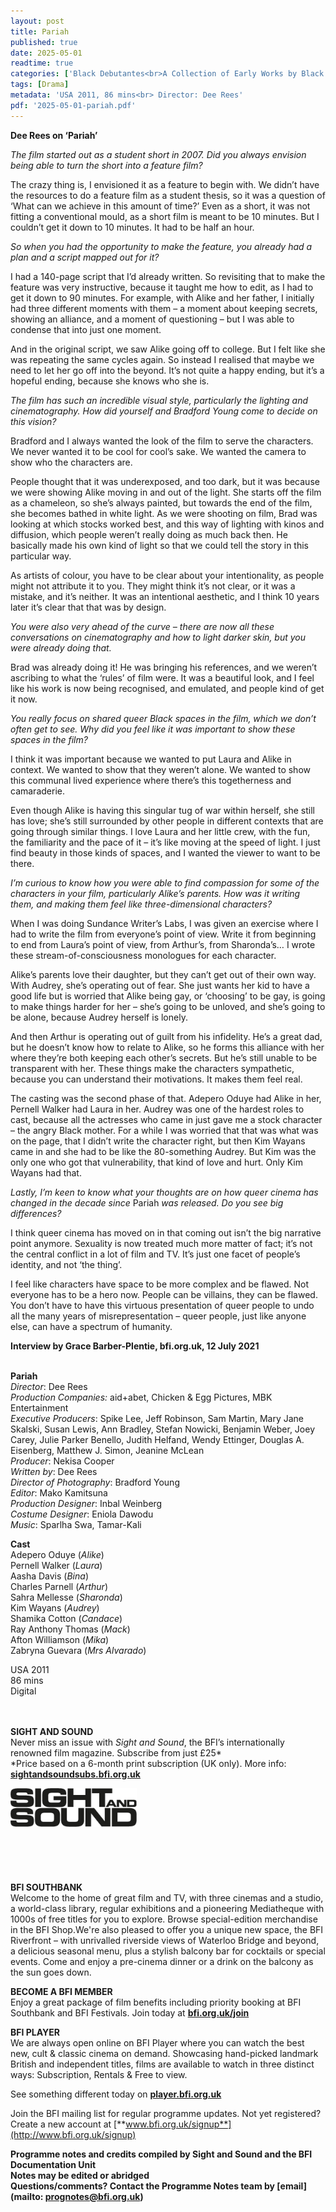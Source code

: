 ```yaml
---
layout: post
title: Pariah
published: true
date: 2025-05-01
readtime: true
categories: ['Black Debutantes<br>A Collection of Early Works by Black Women Directors']
tags: [Drama]
metadata: 'USA 2011, 86 mins<br> Director: Dee Rees'
pdf: '2025-05-01-pariah.pdf'
---
```


**Dee Rees on ‘Pariah’**

_The film started out as a student short in 2007. Did you always envision being able to turn the short into a feature film?_

The crazy thing is, I envisioned it as a feature to begin with. We didn’t have the resources to do a feature film as a student thesis, so it was a question of ‘What can we achieve in this amount of time?’ Even as a short, it was not fitting a conventional mould, as a short film is meant to be 10 minutes. But I couldn’t get it down to 10 minutes. It had to be half an hour.

_So when you had the opportunity to make the feature, you already had a plan and a script mapped out for it?_

I had a 140-page script that I’d already written. So revisiting that to make the feature was very instructive, because it taught me how to edit, as I had to get it down to 90 minutes. For example, with Alike and her father, I initially had three different moments with them – a moment about keeping secrets, showing an alliance, and a moment of questioning – but I was able to condense that into just one moment.

And in the original script, we saw Alike going off to college. But I felt like she was repeating the same cycles again. So instead I realised that maybe we need to let her go off into the beyond. It’s not quite a happy ending, but it’s a hopeful ending, because she knows who she is.

_The film has such an incredible visual style, particularly the lighting and cinematography. How did yourself and Bradford Young come to decide on this vision?_

Bradford and I always wanted the look of the film to serve the characters. We never wanted it to be cool for cool’s sake. We wanted the camera to show who the characters are.

People thought that it was underexposed, and too dark, but it was because we were showing Alike moving in and out of the light. She starts off the film as a chameleon, so she’s always painted, but towards the end of the film, she becomes bathed in white light. As we were shooting on film, Brad was looking at which stocks worked best, and this way of lighting with kinos and diffusion, which people weren’t really doing as much back then. He basically made his own kind of light so that we could tell the story in this particular way.

As artists of colour, you have to be clear about your intentionality, as people might not attribute it to you. They might think it’s not clear, or it was a mistake, and it’s neither. It was an intentional aesthetic, and I think 10 years later it’s clear that that was by design.

_You were also very ahead of the curve – there are now all these conversations on cinematography and how to light darker skin, but you were already doing that._

Brad was already doing it! He was bringing his references, and we weren’t ascribing to what the ‘rules’ of film were. It was a beautiful look, and I feel like his work is now being recognised, and emulated, and people kind of get it now.

_You really focus on shared queer Black spaces in the film, which we don’t often get to see. Why did you feel like it was important to show these spaces in the film?_

I think it was important because we wanted to put Laura and Alike in context. We wanted to show that they weren’t alone. We wanted to show this communal lived experience where there’s this togetherness and camaraderie.

Even though Alike is having this singular tug of war within herself, she still has love; she’s still surrounded by other people in different contexts that are going through similar things. I love Laura and her little crew, with the fun, the familiarity and the pace of it – it’s like moving at the speed of light. I just find beauty in those kinds of spaces, and I wanted the viewer to want to be there.

_I’m curious to know how you were able to find compassion for some of the characters in your film, particularly Alike’s parents. How was it writing them, and making them feel like three-dimensional characters?_

When I was doing Sundance Writer’s Labs, I was given an exercise where I had to write the film from everyone’s point of view. Write it from beginning to end from Laura’s point of view, from Arthur’s, from Sharonda’s… I wrote these stream-of-consciousness monologues for each character.

Alike’s parents love their daughter, but they can’t get out of their own way. With Audrey, she’s operating out of fear. She just wants her kid to have a good life but is worried that Alike being gay, or ‘choosing’ to be gay, is going to make things harder for her – she’s going to be unloved, and she’s going to be alone, because Audrey herself is lonely.

And then Arthur is operating out of guilt from his infidelity. He’s a great dad, but he doesn’t know how to relate to Alike, so he forms this alliance with her where they’re both keeping each other’s secrets. But he’s still unable to be transparent with her. These things make the characters sympathetic, because you can understand their motivations. It makes them feel real.

The casting was the second phase of that. Adepero Oduye had Alike in her, Pernell Walker had Laura in her. Audrey was one of the hardest roles to cast, because all the actresses who came in just gave me a stock character – the angry Black mother. For a while I was worried that that was what was on the page, that I didn’t write the character right, but then Kim Wayans came in and she had to be like the 80-something Audrey. But Kim was the only one who got that vulnerability, that kind of love and hurt. Only Kim Wayans had that.

_Lastly, I’m keen to know what your thoughts are on how queer cinema has changed in the decade since_ Pariah _was released. Do you see big differences?_

I think queer cinema has moved on in that coming out isn’t the big narrative point anymore. Sexuality is now treated much more matter of fact; it’s not the central conflict in a lot of film and TV. It’s just one facet of people’s identity, and not ‘the thing’.

I feel like characters have space to be more complex and be flawed. Not everyone has to be a hero now. People can be villains, they can be flawed. You don’t have to have this virtuous presentation of queer people to undo all the many years of misrepresentation – queer people, just like anyone else, can have a spectrum of humanity.

**Interview by Grace Barber-Plentie, bfi.org.uk, 12 July 2021**
<br><br>

**Pariah**<br>
_Director_: Dee Rees<br>
_Production Companies:_ aid+abet,  Chicken & Egg Pictures, MBK Entertainment<br>
_Executive Producers_: Spike Lee, Jeff Robinson, Sam Martin, Mary Jane Skalski, Susan Lewis,  Ann Bradley, Stefan Nowicki, Benjamin Weber,  Joey Carey, Julie Parker Benello, Judith Helfand, Wendy Ettinger, Douglas A. Eisenberg, Matthew J. Simon, Jeanine McLean<br>
_Producer_: Nekisa Cooper<br>
_Written by_: Dee Rees<br>
_Director of Photography_: Bradford Young<br>
_Editor_: Mako Kamitsuna<br>
_Production Designer_: Inbal Weinberg<br>
_Costume Designer_: Eniola Dawodu<br>
_Music_: Sparlha Swa, Tamar-Kali

**Cast**<br>
Adepero Oduye (_Alike_)<br>
Pernell Walker (_Laura_)<br>
Aasha Davis (_Bina_)<br>
Charles Parnell (_Arthur_)<br>
Sahra Mellesse (_Sharonda_)<br>
Kim Wayans (_Audrey_)<br>
Shamika Cotton (_Candace_)<br>
Ray Anthony Thomas (_Mack_)<br>
Afton Williamson (_Mika_)<br>
Zabryna Guevara (_Mrs Alvarado_)

USA 2011<br>
86 mins<br>
Digital<br>
<br><br>

**SIGHT AND SOUND**<br>
Never miss an issue with _Sight and Sound_, the BFI’s internationally renowned film magazine. Subscribe from just £25*<br>
*Price based on a 6-month print subscription (UK only). More info: [**sightandsoundsubs.bfi.org.uk**](https://sightandsoundsubs.bfi.org.uk/subscribe)

<img style="float: left;" src="/img/sight-and-sound.jpg" width="40%" height="40%"><br><br><br><br><br><br><br><br>

**BFI SOUTHBANK**  
Welcome to the home of great film and TV, with three cinemas and a studio, a world-class library, regular exhibitions and a pioneering Mediatheque with 1000s of free titles for you to explore. Browse special-edition merchandise in the BFI Shop.We&#39;re also pleased to offer you a unique new space, the BFI Riverfront – with unrivalled riverside views of Waterloo Bridge and beyond, a delicious seasonal menu, plus a stylish balcony bar for cocktails or special events. Come and enjoy a pre-cinema dinner or a drink on the balcony as the sun goes down.  

**BECOME A BFI MEMBER**  
Enjoy a great package of film benefits including priority booking at BFI Southbank and BFI Festivals. Join today at [**bfi.org.uk/join**](http://www.bfi.org.uk/join)  

**BFI PLAYER**  
 We are always open online on BFI Player where you can watch the best new, cult &amp; classic cinema on demand. Showcasing hand-picked landmark British and independent titles, films are available to watch in three distinct ways: Subscription, Rentals &amp; Free to view.  

See something different today on [**player.bfi.org.uk**](https://player.bfi.org.uk)  

Join the BFI mailing list for regular programme updates. Not yet registered? Create a new account at [**www.bfi.org.uk/signup**](http://www.bfi.org.uk/signup)

**Programme notes and credits compiled by Sight and Sound and the BFI Documentation Unit  
Notes may be edited or abridged  
Questions/comments? Contact the Programme Notes team by [email](mailto: prognotes@bfi.org.uk)**

<!--stackedit_data:
eyJoaXN0b3J5IjpbMTc2NTE5ODI0M119
-->
